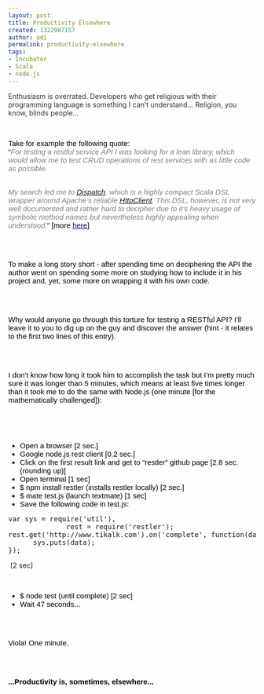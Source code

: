 ```yaml
---
layout: post
title: Productivity Elsewhere
created: 1322987157
author: adi
permalink: productivity-elsewhere
tags:
- Incubator
- Scala
- node.js
---
```

<p><span style="color: rgb(51, 51, 51); ">Enthusiasm is overrated. Developers who get religious with their programming language is something I can&rsquo;t understand... Religion, you know, blinds people...</span></p>
<div style="background-color: transparent; ">
<p><span style="color: rgb(51, 51, 51); ">&nbsp;</span></p>
</div>
<!--break-->
<div>
<p><span style="font-size: 15px; font-family: Arial; color: rgb(0, 0, 0); background-color: transparent; text-decoration: none; vertical-align: baseline; white-space: pre-wrap; ">Take for example the following quote:</span><br />
<span style="font-size: 15px; font-family: Arial; color: rgb(0, 0, 0); background-color: transparent; text-decoration: none; vertical-align: baseline; white-space: pre-wrap; ">&ldquo;</span><span style="color: rgb(128, 128, 128); "><em><span style="font-size: 15px; font-family: Arial; background-color: transparent; text-decoration: none; vertical-align: baseline; white-space: pre-wrap; ">For testing a restful service API I was looking for a lean library, which would allow me to test CRUD operations of rest services with as little code as possible.</span><br />
</em></span></p>
<p><span style="color: rgb(128, 128, 128); "><em><br />
<span style="font-size: 15px; font-family: Arial; background-color: transparent; text-decoration: none; vertical-align: baseline; white-space: pre-wrap; ">My search led me to </span></em></span><span style="color: rgb(128, 128, 128); "><a href="http://dispatch.databinder.net/Dispatch.html"><em><span style="font-size: 15px; font-family: Arial; background-color: transparent; text-decoration: underline; vertical-align: baseline; white-space: pre-wrap; ">Dispatch</span></em></a><em><span style="font-size: 15px; font-family: Arial; background-color: transparent; text-decoration: none; vertical-align: baseline; white-space: pre-wrap; ">, which is a highly compact Scala DSL wrapper around Apache&rsquo;s reliable </span></em></span><span style="color: rgb(128, 128, 128); "><a href="http://hc.apache.org/httpcomponents-client-ga/"><em><span style="font-size: 15px; font-family: Arial; background-color: transparent; text-decoration: underline; vertical-align: baseline; white-space: pre-wrap; ">HttpClient</span></em></a><em><span style="font-size: 15px; font-family: Arial; background-color: transparent; text-decoration: none; vertical-align: baseline; white-space: pre-wrap; ">. This DSL, however, is not very well documented and rather hard to decipher due to it&rsquo;s heavy usage of symbolic method names but nevertheless highly appealing when understood.</span></em></span><span style="font-size: 15px; font-family: Arial; color: rgb(0, 0, 0); background-color: transparent; text-decoration: none; vertical-align: baseline; white-space: pre-wrap; ">&rdquo; [more </span><a href="http://blog.xebia.com/2011/11/26/easy-breezy-restful-service-testing-with-dispatch-in-scala/"><span style="font-size: 15px; font-family: Arial; color: rgb(0, 0, 153); background-color: transparent; text-decoration: underline; vertical-align: baseline; white-space: pre-wrap; ">here</span></a><span style="font-size: 15px; font-family: Arial; color: rgb(0, 0, 0); background-color: transparent; text-decoration: none; vertical-align: baseline; white-space: pre-wrap; ">]</span></p>
<p>&nbsp;</p>
<p><br />
<span style="font-size: 15px; font-family: Arial; color: rgb(0, 0, 0); background-color: transparent; text-decoration: none; vertical-align: baseline; white-space: pre-wrap; ">To make a long story short - after spending time on deciphering the API the author went on spending some more on studying how to include it in his project and, yet, some more on wrapping it with his own code.</span></p>
<p>&nbsp;</p>
<p><br />
<span style="font-size: 15px; font-family: Arial; color: rgb(0, 0, 0); background-color: transparent; text-decoration: none; vertical-align: baseline; white-space: pre-wrap; ">Why would anyone go through this torture for testing a RESTful API? I&rsquo;ll leave it to you to dig up on the guy and discover the answer (hint - it relates to the first two lines of this entry).</span></p>
<p>&nbsp;</p>
<p><br />
<span style="font-size: 15px; font-family: Arial; color: rgb(0, 0, 0); background-color: transparent; text-decoration: none; vertical-align: baseline; white-space: pre-wrap; ">I don&rsquo;t know how long it took him to accomplish the task but I&rsquo;m pretty much sure it was longer than 5 minutes, which means at least five times longer than it took me to do the same with Node.js (one minute [for the mathematically challenged]):</span></p>
<p>&nbsp;</p>
<p>&nbsp;</p>
<ul>
    <li><span style="font-size: 15px; font-family: Arial; color: rgb(0, 0, 0); background-color: transparent; text-decoration: none; vertical-align: baseline; white-space: pre-wrap; ">Open a browser [2 sec.]</span></li>
    <li><span style="font-size: 15px; font-family: Arial; color: rgb(0, 0, 0); background-color: transparent; text-decoration: none; vertical-align: baseline; white-space: pre-wrap; ">Google node.js rest client [0.2 sec.]</span></li>
    <li><span style="font-size: 15px; font-family: Arial; color: rgb(0, 0, 0); background-color: transparent; text-decoration: none; vertical-align: baseline; white-space: pre-wrap; ">Click on the first result link and get to &ldquo;restler&rdquo; github page [2.8 sec. (rounding up)]</span></li>
    <li><span style="font-size: 15px; font-family: Arial; color: rgb(0, 0, 0); background-color: transparent; text-decoration: none; vertical-align: baseline; white-space: pre-wrap; ">Open terminal [1 sec]</span></li>
    <li><span style="font-size: 15px; font-family: Arial; color: rgb(0, 0, 0); background-color: transparent; text-decoration: none; vertical-align: baseline; white-space: pre-wrap; ">$ npm install restler (installs restler locally) [2 sec.]</span></li>
    <li><span style="font-size: 15px; font-family: Arial; color: rgb(0, 0, 0); background-color: transparent; text-decoration: none; vertical-align: baseline; white-space: pre-wrap; ">$ mate test.js (launch textmate) [1 sec]</span></li>
    <li><span style="font-size: 15px; font-family: Arial; color: rgb(0, 0, 0); background-color: transparent; text-decoration: none; vertical-align: baseline; white-space: pre-wrap; ">Save the following code in test.js:</span></li>
</ul>
<pre title="code" class="brush: jscript;">
var sys = require('util'),
    	      rest = require('restler');
rest.get('http://www.tikalk.com').on('complete', function(data) {
  	  sys.puts(data);
});</pre>
<p><span style="font-size: 15px; font-family: Arial; color: rgb(0, 0, 0); background-color: transparent; text-decoration: none; vertical-align: baseline; white-space: pre-wrap; "><span class="Apple-tab-span" style="white-space: pre; ">	</span></span>[2 sec]</p>
<p>&nbsp;</p>
</div>
<div>
<ul>
    <li><span style="font-size: 15px; font-family: Arial; color: rgb(0, 0, 0); background-color: transparent; text-decoration: none; vertical-align: baseline; white-space: pre-wrap; ">$ node test (until complete) [2 sec]</span></li>
    <li><span style="font-size: 15px; font-family: Arial; color: rgb(0, 0, 0); background-color: transparent; text-decoration: none; vertical-align: baseline; white-space: pre-wrap; ">Wait 47 seconds...</span></li>
</ul>
<p>&nbsp;</p>
<p><br />
<span style="font-size: 15px; font-family: Arial; color: rgb(0, 0, 0); background-color: transparent; text-decoration: none; vertical-align: baseline; white-space: pre-wrap; ">Viola! One minute.</span></p>
<p>&nbsp;</p>
<p><br />
<strong><span style="font-size: 15px; font-family: Arial; color: rgb(0, 0, 0); background-color: transparent; text-decoration: none; vertical-align: baseline; white-space: pre-wrap; ">...Productivity is, sometimes, elsewhere...</span></strong></p>
</div>
<p>&nbsp;</p>
